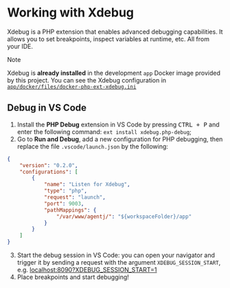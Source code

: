 # Working with Xdebug

Xdebug is a PHP extension that enables advanced debugging capabilities. It allows you to set breakpoints, inspect variables at runtime, etc. All from your IDE.

> [!NOTE]
> Xdebug is **already installed** in the development `app` Docker image provided by this project. You can see the Xdebug configuration in [`app/docker/files/docker-php-ext-xdebug.ini`](/app/docker/files/docker-php-ext-xdebug.ini)

## Debug in VS Code

1. Install the **PHP Debug** extension in VS Code by pressing <kbd>CTRL + P</kbd> and enter the following command: `ext install xdebug.php-debug`;
2. Go to **Run and Debug**, add a new configuration for PHP debugging, then replace the file `.vscode/launch.json` by the following:
```json
{
    "version": "0.2.0",
    "configurations": [
        {
            "name": "Listen for Xdebug",
            "type": "php",
            "request": "launch",
            "port": 9003,
            "pathMappings": {
                "/var/www/agentj/": "${workspaceFolder}/app"
            }
        }
    ]
}
```
3. Start the debug session in VS Code: you can open your navigator and trigger it by sending a request with the argument `XDEBUG_SESSION_START`, e.g. [localhost:8090?XDEBUG\_SESSION\_START=1](http://localhost:8090?XDEBUG_SESSION_START=1)
4. Place breakpoints and start debugging!
